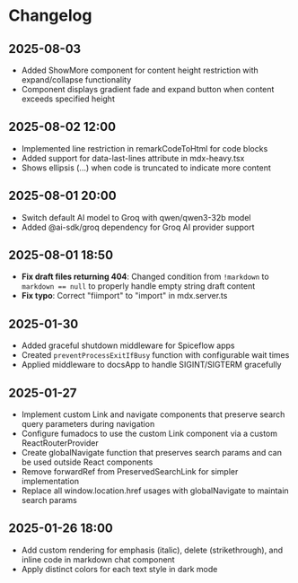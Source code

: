 # Changelog

## 2025-08-03

- Added ShowMore component for content height restriction with expand/collapse functionality
- Component displays gradient fade and expand button when content exceeds specified height

## 2025-08-02 12:00

- Implemented line restriction in remarkCodeToHtml for code blocks
- Added support for data-last-lines attribute in mdx-heavy.tsx
- Shows ellipsis (...) when code is truncated to indicate more content

## 2025-08-01 20:00

- Switch default AI model to Groq with qwen/qwen3-32b model
- Added @ai-sdk/groq dependency for Groq AI provider support

## 2025-08-01 18:50

- **Fix draft files returning 404**: Changed condition from `!markdown` to `markdown == null` to properly handle empty string draft content
- **Fix typo**: Correct "fiimport" to "import" in mdx.server.ts

## 2025-01-30

- Added graceful shutdown middleware for Spiceflow apps
- Created `preventProcessExitIfBusy` function with configurable wait times
- Applied middleware to docsApp to handle SIGINT/SIGTERM gracefully

## 2025-01-27

- Implement custom Link and navigate components that preserve search query parameters during navigation
- Configure fumadocs to use the custom Link component via a custom ReactRouterProvider
- Create globalNavigate function that preserves search params and can be used outside React components
- Remove forwardRef from PreservedSearchLink for simpler implementation
- Replace all window.location.href usages with globalNavigate to maintain search params

## 2025-01-26 18:00

- Add custom rendering for emphasis (italic), delete (strikethrough), and inline code in markdown chat component
- Apply distinct colors for each text style in dark mode